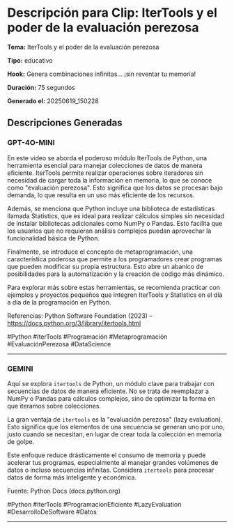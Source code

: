 # Descripción para Clip: IterTools y el poder de la evaluación perezosa

**Tema:** IterTools y el poder de la evaluación perezosa

**Tipo:** educativo

**Hook:** Genera combinaciones infinitas… ¡sin reventar tu memoria!

**Duración:** 75 segundos

**Generado el:** 20250619_150228

## Descripciones Generadas

### GPT-4O-MINI

En este video se aborda el poderoso módulo IterTools de Python, una herramienta esencial para manejar colecciones de datos de manera eficiente. IterTools permite realizar operaciones sobre iteradores sin necesidad de cargar toda la información en memoria, lo que se conoce como "evaluación perezosa". Esto significa que los datos se procesan bajo demanda, lo que resulta en un uso más eficiente de los recursos.

Además, se menciona que Python incluye una biblioteca de estadísticas llamada Statistics, que es ideal para realizar cálculos simples sin necesidad de instalar bibliotecas adicionales como NumPy o Pandas. Esto facilita que los usuarios que no requieran análisis complejos puedan aprovechar la funcionalidad básica de Python.

Finalmente, se introduce el concepto de metaprogramación, una característica poderosa que permite a los programadores crear programas que pueden modificar su propia estructura. Esto abre un abanico de posibilidades para la automatización y la creación de código más dinámico.

Para explorar más sobre estas herramientas, se recomienda practicar con ejemplos y proyectos pequeños que integren IterTools y Statistics en el día a día de la programación en Python.

Referencias: Python Software Foundation (2023) – https://docs.python.org/3/library/itertools.html

#Python #IterTools #Programación #Metaprogramación #EvaluaciónPerezosa #DataScience

---

### GEMINI

Aquí se explora `itertools` de Python, un módulo clave para trabajar con secuencias de datos de manera eficiente. No se trata de reemplazar a NumPy o Pandas para cálculos complejos, sino de optimizar la forma en que iteramos sobre colecciones.

La gran ventaja de `itertools` es la "evaluación perezosa" (lazy evaluation). Esto significa que los elementos de una secuencia se generan uno por uno, justo cuando se necesitan, en lugar de crear toda la colección en memoria de golpe.

Este enfoque reduce drásticamente el consumo de memoria y puede acelerar tus programas, especialmente al manejar grandes volúmenes de datos o incluso secuencias infinitas. Considera `itertools` para procesar datos de forma más inteligente y económica.

Fuente: Python Docs (docs.python.org)

#Python
#IterTools
#ProgramacionEficiente
#LazyEvaluation
#DesarrolloDeSoftware
#Datos

---

